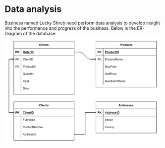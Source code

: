 # Data analysis

Business named Lucky Shrub need perform data analysis to develop insight into the performance and progress of the business. Below is the ER-Diagram of the database:
![ER-Diagram](./images//erd.png)
